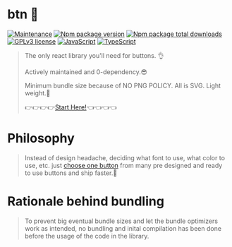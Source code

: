 # btn 📱
[![Maintenance](https://img.shields.io/badge/Maintained%3F-yes-green.svg)](https://GitHub.com/Naereen/StrapDown.js/graphs/commit-activity) [![Npm package version](https://badgen.net/npm/v/express)](https://npmjs.com/package/express) [![Npm package total downloads](https://badgen.net/npm/dt/express)](https://npmjs.com/package/express) [![GPLv3 license](https://img.shields.io/badge/License-GPLv3-blue.svg)](http://perso.crans.org/besson/LICENSE.html) [![JavaScript](https://img.shields.io/badge/--F7DF1E?logo=javascript&logoColor=000)](https://www.javascript.com/) [![TypeScript](https://badgen.net/badge/icon/typescript?icon=typescript&label)](https://typescriptlang.org)
> The only react library you'll need for buttons. 👌
>
> Actively maintained and 0-dependency.😎
> 
> Minimum bundle size because of NO PNG POLICY. All is SVG. Light weight.🦋
>
>👉👉👉👉[Start Here!](https://mediumspringgreen.github.io/btn/)👈👈👈👈

# Philosophy
> Instead of design headache, deciding what font to use, what color to use, etc. just [choose one button](https://github.com/MediumSpringGreen/btn/tree/main/catalogue) from many pre designed and ready to use buttons and ship faster.🚀

# Rationale behind bundling
> To prevent big eventual bundle sizes and let the bundle optimizers work as intended, no bundling and inital compilation has been done before the usage of the code in the library.